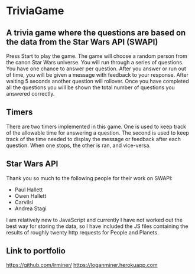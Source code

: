 # TriviaGame

## A trivia game where the questions are based on the data from the Star Wars API (SWAPI)

Press Start to play the game. The game will choose a random person from the canon Star Wars universe.
You will run through a series of questions. You have one chance to answer per question. After you answer or run out of time, you will be given a message with feedback to your response. After waiting 5 seconds another question will rollover. Once you have completed all the questions you will be shown the total number of questions you answered correctly.

## Timers
There are two timers implemented in this game. One is used to keep track of the allowable time for answering a question. The second is used to keep track of the time needed to display the message or feedback after each question. When one stops, the other is ran, and vice-versa.

## Star Wars API
Thank you so much to the following people for their work on SWAPI:
* Paul Hallett
* Owen Hallett
* Carvilsi
* Andrea Stagi  

I am relatively new to JavaScript and currently I have not worked out the best way for storing the data, so I have included the JS files containing the results of roughly twenty http requests for People and Planets. 

## Link to portfolio
https://github.com/lrminer/
https://loganminer.herokuapp.com


